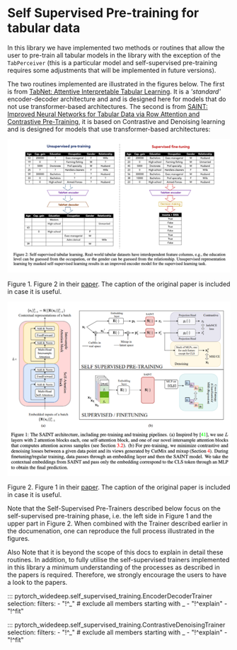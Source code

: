 # Self Supervised Pre-training for tabular data

In this library we have implemented two methods or routines that allow the
user to pre-train all tabular models in the library with the exception of the
`TabPerceiver` (this is a particular model and self-supervised pre-training
requires some adjustments that will be implemented in future versions).

The two routines implemented are illustrated in the figures below. The first is
from [TabNet: Attentive Interpretable Tabular Learning](https://arxiv.org/abs/1908.07442).
It is a *'standard'* encoder-decoder architecture and and is designed here for
models that do not use transformer-based architectures. The second is
from [SAINT: Improved Neural Networks for Tabular Data via Row Attention and
Contrastive Pre-Training](https://arxiv.org/abs/2203.05556), it is based on
Contrastive and Denoising learning and is designed for models that use
transformer-based architectures:

<p align="center">
  <img width="750" src="../docs/figures/self_supervised_tabnet.png">
</p>

Figure 1. Figure 2 in their [paper](https://arxiv.org/abs/1908.07442). The
caption of the original paper is included in case it is useful.

<p align="center">
  <img width="700" src="../docs/figures/self_supervised_saint.png">
</p>

Figure 2. Figure 1 in their [paper](https://arxiv.org/abs/2203.05556). The
caption of the original paper is included in case it is useful.

Note that the Self-Supervised Pre-Trainers described below focus on the
self-supervised pre-training phase, i.e. the left side in Figure 1 and the
upper part in Figure 2. When combined with the Trainer described earlier in
the documenation, one can reproduce the full process illustrated in the
figures.

Also Note that it is beyond the scope of this docs to explain in detail these
routines. In addition, to fully utilise the self-supervised trainers
implemented in this library a minimum understanding of the processes as
described in the papers is required. Therefore, we strongly encourage the
users to have a look to the papers.


::: pytorch_widedeep.self_supervised_training.EncoderDecoderTrainer
    selection:
        filters:
            - "!^_"  # exclude all members starting with _
            - "!^explain"
            - "!^fit"


::: pytorch_widedeep.self_supervised_training.ContrastiveDenoisingTrainer
    selection:
        filters:
            - "!^_"  # exclude all members starting with _
            - "!^explain"
            - "!^fit"


